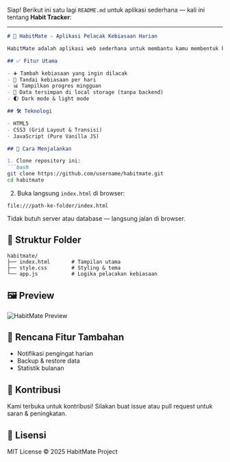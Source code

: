 Siap! Berikut ini satu lagi `README.md` untuk aplikasi sederhana — kali ini tentang **Habit Tracker**:

---

```markdown
# 🔁 HabitMate - Aplikasi Pelacak Kebiasaan Harian

HabitMate adalah aplikasi web sederhana untuk membantu kamu membentuk kebiasaan positif. Tandai kegiatan yang sudah kamu lakukan setiap hari, dan lihat progresmu dalam bentuk visual yang menarik.

## ✅ Fitur Utama

- ➕ Tambah kebiasaan yang ingin dilacak
- 📅 Tandai kebiasaan per hari
- 📊 Tampilkan progres mingguan
- 💾 Data tersimpan di local storage (tanpa backend)
- 🌓 Dark mode & light mode

## 🛠 Teknologi

- HTML5
- CSS3 (Grid Layout & Transisi)
- JavaScript (Pure Vanilla JS)

## 🚀 Cara Menjalankan

1. Clone repository ini:
```bash
git clone https://github.com/username/habitmate.git
cd habitmate
```

2. Buka langsung `index.html` di browser:
```
file:///path-ke-folder/index.html
```

Tidak butuh server atau database — langsung jalan di browser.

## 📂 Struktur Folder

```
habitmate/
├── index.html       # Tampilan utama
├── style.css        # Styling & tema
└── app.js           # Logika pelacakan kebiasaan
```

## 🖼 Preview

![HabitMate Preview](preview.png)

## 🌱 Rencana Fitur Tambahan

- Notifikasi pengingat harian
- Backup & restore data
- Statistik bulanan

## 🤝 Kontribusi

Kami terbuka untuk kontribusi! Silakan buat issue atau pull request untuk saran & peningkatan.

## 📄 Lisensi

MIT License © 2025 HabitMate Project
```
